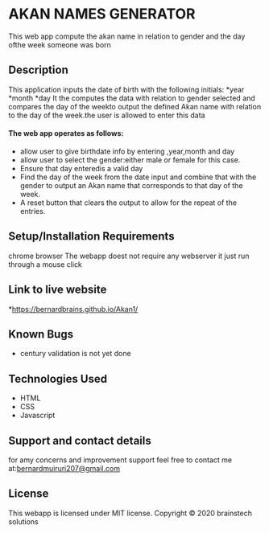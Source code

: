 # AKAN NAMES GENERATOR
This web app compute the akan name in relation to gender and the day ofthe week someone was born
## Description
This application inputs the date of birth with the following initials:
*year
*month
*day
It the computes the data with relation to gender selected and compares the day of the weekto output the defined Akan name with relation to the day of the week.the user is allowed to enter this data
#### The web app operates as follows:
* allow user to give birthdate info by entering ,year,month and day
* allow user to select the gender:either male or female for this case.
* Ensure that day enteredis a valid day
* Find the day of the week from the date input and combine that with the gender to output an Akan name that corresponds to that  day of the week.
* A  reset button that clears the output to allow for the repeat of the entries.

## Setup/Installation Requirements
chrome browser
The webapp doest not require any webserver it just run through a mouse click

## Link to live website
*https://bernardbrains.github.io/Akan1/

## Known Bugs

* century validation is not yet done

## Technologies Used
* HTML
* CSS
* Javascript

## Support and contact details
for amy concerns and improvement support feel free to contact me at:bernardmuiruri207@gmail.com

## License
This webapp is licensed under MIT license. Copyright &copy; 2020 brainstech solutions
